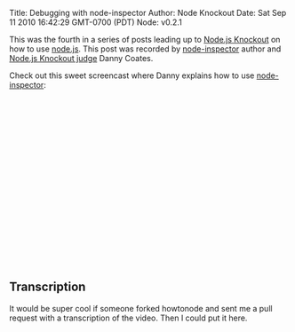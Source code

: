 Title: Debugging with node-inspector
Author: Node Knockout
Date: Sat Sep 11 2010 16:42:29 GMT-0700 (PDT)
Node: v0.2.1

This was the fourth in a series of posts leading up
to [Node.js Knockout](http://nodeknockout.com/) on how to
use [node.js](http://nodejs.org/). This post was recorded
by [node-inspector](http://github.com/dannycoates/node-inspector) author
and [Node.js Knockout judge](http://nodeknockout.com/judging#danny_coates) Danny Coates.

Check out this sweet screencast where Danny explains how to use
[node-inspector](http://github.com/dannycoates/node-inspector): 

<object height="300" width="500"><param name="movie" value="http://www.youtube.com/v/AOnK3NVnxL8&hl=en&fs=1&hd=1" /></param><param name="wmode" value="window" /><param name="allowFullScreen" value="true" /></param><param name="allowscriptaccess" value="always" /></param><embed src="http://www.youtube.com/v/AOnK3NVnxL8&hl=en&fs=1&hd=1" allowfullscreen="true" type="application/x-shockwave-flash" allowscriptaccess="always" wmode="window" height="300" width="500"></embed></object>

## Transcription

It would be super cool if someone forked howtonode and sent me a pull request with a transcription of the video.  Then I could put it here.